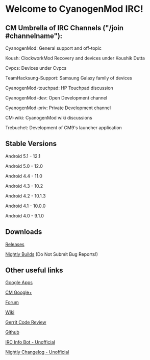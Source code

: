 Welcome to CyanogenMod IRC!
===========
CM Umbrella of IRC Channels ("/join #channelname"):
------------------
CyanogenMod: General support and off-topic

Koush: ClockworkMod Recovery and devices under Koushik Dutta 

Cvpcs: Devices under Cvpcs

TeamHacksung-Support: Samsung Galaxy family of devices

CyanogenMod-touchpad: HP Touchpad discussion

CyanogenMod-dev: Open Development channel

CyanogenMod-priv: Private Development channel

CM-wiki: CyanogenMod wiki discussions

Trebuchet: Development of CM9's launcher application

Stable Versions
------------------
Android 5.1 - 12.1

Android 5.0 - 12.0

Android 4.4 - 11.0

Android 4.3 - 10.2

Android 4.2 - 10.1.3

Android 4.1 - 10.0.0

Android 4.0 - 9.1.0


Downloads
------------------

[Releases](http://download.cyanogenmod.com/?type=snapshot)

[Nightly Builds](http://download.cyanogenmod.com/?type=nightly) (Do Not Submit Bug Reports!)


Other useful links
------------------

[Google Apps](http://wiki.cyanogenmod.org/w/Google_Apps)

[CM Google+](http://goo.gl/ZGzkR)

[Forum](http://goo.gl/WpNQ)

[Wiki](http://goo.gl/sA5vc)

[Gerrit Code Review](http://review.cyanogenmod.org)

[Github](https://github.com/CyanogenMod)

[IRC Info Bot - Unofficial](https://itvends.com/cm/)

[Nightly Changelog - Unofficial](http://changelog.bbqdroid.org/)
